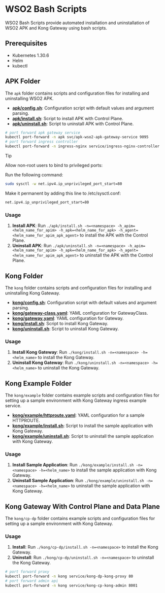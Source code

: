 # WSO2 Bash Scripts
WSO2 Bash Scripts provide automated installation and uninstallation of WSO2 APK and Kong Gateway using bash scripts.

## Prerequisites
- Kubernetes 1.30.6
- Helm
- kubectl

## APK Folder
The `apk` folder contains scripts and configuration files for installing and uninstalling WSO2 APK.

- **[apk/config.sh](apk/config.sh)**: Configuration script with default values and argument parsing.
- **[apk/install.sh](apk/install.sh)**: Script to install APK with Control Plane.
- **[apk/uninstall.sh](apk/uninstall.sh)**: Script to uninstall APK with Control Plane.

```bash
# port forward apk gateway service
kubectl port-forward -n apk svc/apk-wso2-apk-gateway-service 9095
# port forward ingress controller
kubectl port-forward -n ingress-nginx service/ingress-nginx-controller 443
```

> [!TIP]
> Allow non-root users to bind to privileged ports:
>
> Run the following command:
> ```bash
> sudo sysctl -w net.ipv4.ip_unprivileged_port_start=80
> ```
>
> Make it permanent by adding this line to /etc/sysctl.conf:
> ```bash
> net.ipv4.ip_unprivileged_port_start=80
> ```

### Usage
1. **Install APK**: Run `./apk/install.sh -n=<namespace> -h_apim=<helm_name_for_apim> -h_apk=<helm_name_for_apk> -h_agent=<helm_name_for_apim_apk_agent>` to install the APK with the Control Plane.
2. **Uninstall APK**: Run `./apk/uninstall.sh -n=<namespace> -h_apim=<helm_name_for_apim> -h_apk=<helm_name_for_apk> -h_agent=<helm_name_for_apim_apk_agent>` to uninstall the APK with the Control Plane.

## Kong Folder
The `kong` folder contains scripts and configuration files for installing and uninstalling Kong Gateway.

- **[kong/config.sh](kong/config.sh)**: Configuration script with default values and argument parsing.
- **[kong/gateway-class.yaml](kong/gateway-class.yaml)**: YAML configuration for GatewayClass.
- **[kong/gateway.yaml](kong/gateway.yaml)**: YAML configuration for Gateway.
- **[kong/install.sh](kong/install.sh)**: Script to install Kong Gateway.
- **[kong/uninstall.sh](kong/uninstall.sh)**: Script to uninstall Kong Gateway.

### Usage
1. **Install Kong Gateway**: Run `./kong/install.sh -n=<namespace> -h=<helm_name>` to install the Kong Gateway.
2. **Uninstall Kong Gateway**: Run `./kong/uninstall.sh -n=<namespace> -h=<helm_name>` to uninstall the Kong Gateway.

## Kong Example Folder
The `kong/example` folder contains example scripts and configuration files for setting up a sample environment with Kong Gateway ingress example service.

- **[kong/example/httproute.yaml](kong/example/sample-app.yaml)**: YAML configuration for a sample HTTPROUTE.
- **[kong/example/install.sh](kong/example/install.sh)**: Script to install the sample application with Kong Gateway.
- **[kong/example/uninstall.sh](kong/example/uninstall.sh)**: Script to uninstall the sample application with Kong Gateway.

### Usage
1. **Install Sample Application**: Run `./kong/example/install.sh -n=<namespace> -h=<helm_name>` to install the sample application with Kong Gateway.
2. **Uninstall Sample Application**: Run `./kong/example/uninstall.sh -n=<namespace> -h=<helm_name>` to uninstall the sample application with Kong Gateway.

## Kong Gateway With Control Plane and Data Plane
The `kong/cp-dp` folder contains example scripts and configuration files for setting up a sample environment with Kong Gateway.

### Usage
1. **Install**: Run `./kong/cp-dp/install.sh -n=<namespace>` to install the Kong Gateway.
2. **Uninstall**: Run `./kong/cp-dp/uninstall.sh -n=<namespace>` to uninstall the Kong Gateway.

```bash
# port forward proxy
kubectl port-forward -n kong service/kong-dp-kong-proxy 80
# port forward admin api
kubectl port-forward -n kong service/kong-cp-kong-admin 8001
```